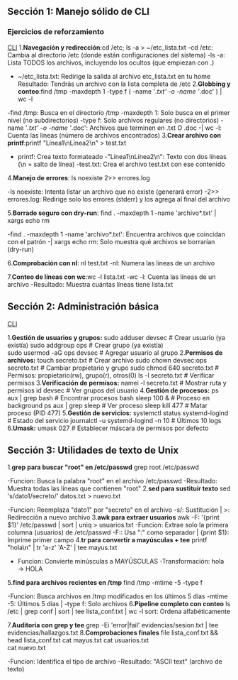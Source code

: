 
## Sección 1: Manejo sólido de CLI
### Ejercicios de reforzamiento
[CLI](imagenes/CLI.png)
1.**Navegación y redirección**:cd /etc; ls -a > ~/etc_lista.txt
-cd /etc: Cambia al directorio /etc (donde están configuraciones del sistema)
-ls -a: Lista TODOS los archivos, incluyendo los ocultos (que empiezan con .)
- ~/etc_lista.txt: Redirige la salida al archivo etc_lista.txt en tu home
Resultado: Tendrás un archivo con la lista completa de /etc
2.**Globbing y conteo**:find /tmp -maxdepth 1 -type f \( -name '*.txt' -o -name '*.doc' \) | wc -l

-find /tmp: Busca en el directorio /tmp
-maxdepth 1: Solo busca en el primer nivel (no subdirectorios)
-type f: Solo archivos regulares (no directorios)
-name '*.txt' -o -name '*.doc': Archivos que terminen en .txt O .doc
-| wc -l: Cuenta las líneas (número de archivos encontrados)
 3.**Crear archivo con printf**:printf "Línea1\nLínea2\n" > test.txt

- printf: Crea texto formateado
-"Línea1\nLínea2\n": Texto con dos líneas (\n = salto de línea)
-test.txt: Crea el archivo test.txt con ese contenido

4.**Manejo de errores**: ls noexiste 2>> errores.log

-ls noexiste: Intenta listar un archivo que no existe (generará error)
-2>> errores.log: Redirige solo los errores (stderr) y los agrega al final del archivo

 5.**Borrado seguro con dry-run**: find . -maxdepth 1 -name 'archivo*.txt' | xargs echo rm

 -find . -maxdepth 1 -name 'archivo*.txt': Encuentra archivos que coincidan con el patrón
-| xargs echo rm: Solo muestra qué archivos se borrarían (dry-run)

6.**Comprobación con nl**: nl test.txt
-nl: Numera las líneas de un archivo

7.**Conteo de líneas con wc**:wc -l lista.txt
-wc -l: Cuenta las líneas de un archivo
-Resultado: Muestra cuántas líneas tiene lista.txt

## Sección 2: Administración básica 
[CLI](imagenes/usuarios.png)

1.**Gestión de usuarios y grupos:**
sudo adduser devsec        # Crear usuario (ya existía)
sudo addgroup ops          # Crear grupo (ya existía)  
sudo usermod -aG ops devsec # Agregar usuario al grupo
2.**Permisos de archivos:**
touch secreto.txt                   # Crear archivo
sudo chown devsec:ops secreto.txt   # Cambiar propietario y grupo
sudo chmod 640 secreto.txt          # Permisos: propietario(rw), grupo(r), otros(0)
ls -l secreto.txt                   # Verificar permisos
3.**Verificación de permisos:**
namei -l secreto.txt  # Mostrar ruta y permisos
id devsec             # Ver grupos del usuario
4.**Gestión de procesos:**
ps aux | grep bash    # Encontrar procesos bash
sleep 100 &           # Proceso en background
ps aux | grep sleep   # Ver proceso sleep
kill 477              # Matar proceso (PID 477)
5.**Gestión de servicios:**
systemctl status systemd-logind    # Estado del servicio
journalctl -u systemd-logind -n 10 # Últimos 10 logs
6.**Umask:**
umask 027  # Establecer máscara de permisos por defecto

## Sección 3: Utilidades de texto de Unix
 1.**grep para buscar "root" en /etc/passwd**
 grep root /etc/passwd

 -Funcion: Busca la palabra "root" en el archivo /etc/passwd
-Resultado: Muestra todas las líneas que contienen "root"
 2.**sed para sustituir texto**
 sed 's/dato1/secreto/' datos.txt > nuevo.txt
 
-Funcion: Reemplaza "dato1" por "secreto" en el archivo
-s/: Sustitución | >: Redirección a nuevo archivo
 3.**awk para extraer usuarios**
 awk -F: '{print $1}' /etc/passwd | sort | uniq > usuarios.txt
-Funcion: Extrae solo la primera columna (usuarios) de /etc/passwd
-F:: Usa ":" como separador | {print $1}: Imprime primer campo
 4.**tr para convertir a mayúsculas + tee**
 printf "hola\n" | tr 'a-z' 'A-Z' | tee mayus.txt
 
- Funcion: Convierte minúsculas a MAYÚSCULAS
-Transformación: hola → HOLA

 5.**find para archivos recientes en /tmp**
 find /tmp -mtime -5 -type f

-Funcion: Busca archivos en /tmp modificados en los últimos 5 días
-mtime -5: Últimos 5 días | -type f: Solo archivos
 6.**Pipeline completo con conteo**
 ls /etc | grep conf | sort | tee lista_conf.txt | wc -l
sort: Ordena alfabéticamente

 7.**Auditoría con grep y tee**
grep -Ei 'error|fail' evidencias/sesion.txt | tee evidencias/hallazgos.txt
 8.**Comprobaciones finales**
 file lista_conf.txt && head lista_conf.txt
cat mayus.txt
cat usuarios.txt  
cat nuevo.txt

-Funcion: Identifica el tipo de archivo
-Resultado: "ASCII text" (archivo de texto)